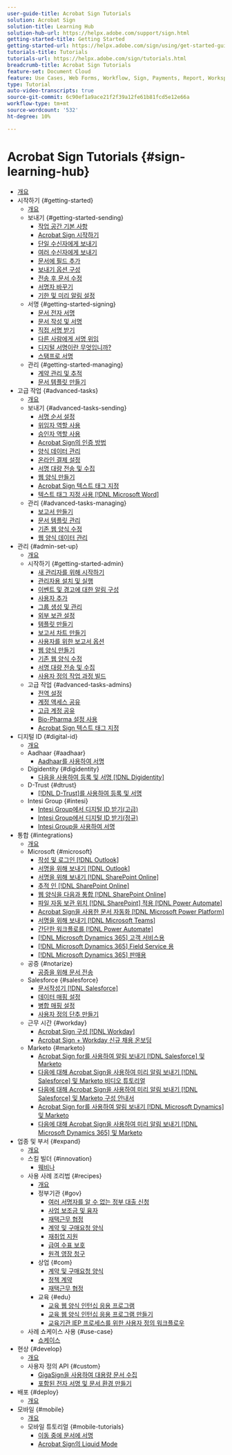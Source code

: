 ```yaml
---
user-guide-title: Acrobat Sign Tutorials
solution: Acrobat Sign
solution-title: Learning Hub
solution-hub-url: https://helpx.adobe.com/support/sign.html
getting-started-title: Getting Started
getting-started-url: https://helpx.adobe.com/sign/using/get-started-guide.html
tutorials-title: Tutorials
tutorials-url: https://helpx.adobe.com/sign/tutorials.html
breadcrumb-title: Acrobat Sign Tutorials
feature-set: Document Cloud
feature: Use Cases, Web Forms, Workflow, Sign, Payments, Report, Workspace, Deadline, Administration, Digital ID, Form, Integrations, Mobile, Skill Builder
type: Tutorial
auto-video-transcripts: true
source-git-commit: 6c90ef1a9ace21f2f39a12fe61b81fcd5e12e66a
workflow-type: tm+mt
source-wordcount: '532'
ht-degree: 10%

---
```



# Acrobat Sign Tutorials {#sign-learning-hub}

+ [개요](overview.md)
+ 시작하기 {#getting-started}
   + [개요](sign-beginner-tutorials/beginner-users-overview.md)
   + 보내기 {#getting-started-sending}
      + [작업 공간 기본 사항](sign-beginner-tutorials/quick-tour.md)
      + [Acrobat Sign 시작하기](sign-beginner-tutorials/new-sender.md)
      + [단일 수신자에게 보내기](sign-beginner-tutorials/send-to-single-recipient.md)
      + [여러 수신자에게 보내기](sign-beginner-tutorials/send-to-multiple-recipients.md)
      + [문서에 필드 추가](sign-beginner-tutorials/adding-fields.md)
      + [보내기 옵션 구성](sign-beginner-tutorials/sending-options.md)
      + [전송 후 문서 수정](sign-beginner-tutorials/modify-in-flight.md)
      + [서명자 바꾸기](sign-beginner-tutorials/replace-signer.md)
      + [기한 및 미리 알림 설정](sign-beginner-tutorials/set-deadlines-reminders.md)
   + 서명 {#getting-started-signing}
      + [문서 전자 서명](sign-beginner-tutorials/electronically-sign-a-document.md)
      + [문서 작성 및 서명](sign-beginner-tutorials/fill-and-sign.md)
      + [직접 서명 받기](sign-beginner-tutorials/sign-in-person.md)
      + [다른 사람에게 서명 위임](sign-beginner-tutorials/delegate-signing.md)
      + [디지털 서명이란 무엇입니까?](sign-beginner-tutorials/sign-with-a-digital-signature.md)
      + [스탬프로 서명](sign-beginner-tutorials/sign-with-a-stamp.md)
   + 관리 {#getting-started-managing}
      + [계약 관리 및 추적](sign-beginner-tutorials/manage-and-track.md)
      + [문서 템플릿 만들기](https://experienceleague.adobe.com/docs/document-cloud-learn/sign-learning-hub/admin-set-up/getting-started-admin/create-a-template.html)
+ 고급 작업 {#advanced-tasks}
   + [개요](sign-advanced-users/advanced-users-overview.md)
   + 보내기 {#advanced-tasks-sending}
      + [서명 순서 설정](sign-advanced-users/setting-up-routing.md)
      + [위임자 역할 사용](sign-advanced-users/delegate-signature.md)
      + [승인자 역할 사용](sign-advanced-users/add-an-approver.md)
      + [Acrobat Sign의 인증 방법](sign-advanced-users/authentication-methods.md)
      + [양식 데이터 관리](sign-advanced-users/manage-form-data.md)
      + [온라인 결제 설정](sign-advanced-users/set-up-online-payments.md)
      + [서명 대량 전송 및 수집](https://experienceleague.adobe.com/docs/document-cloud-learn/sign-learning-hub/admin-set-up/getting-started-admin/megasign.html)
      + [웹 양식 만들기](https://experienceleague.adobe.com/docs/document-cloud-learn/sign-learning-hub/admin-set-up/getting-started-admin/webform.html)
      + [Acrobat Sign 텍스트 태그 지정](https://experienceleague.adobe.com/docs/document-cloud-learn/sign-learning-hub/admin-set-up/advanced-tasks-admins/adobe-sign-text-tagging.html)
      + [텍스트 태그 지정 사용 [!DNL Microsoft Word]](sign-advanced-users/text-tagging-word.md)
   + 관리 {#advanced-tasks-managing}
      + [보고서 만들기](sign-advanced-users/creating-a-report.md)
      + [문서 템플릿 관리](sign-advanced-users/edit-a-template.md)
      + [기존 웹 양식 수정](sign-advanced-users/modify-webform.md)
      + [웹 양식 데이터 관리](sign-advanced-users/manage-webform-data.md)
+ 관리 {#admin-set-up}
   + [개요](admin/intro-admin-overview.md)
   + 시작하기 {#getting-started-admin}
      + [새 관리자를 위해 시작하기](admin/get-started-admin.md)
      + [관리자용 설치 및 실행](admin/up-and-running-admin.md)
      + [이벤트 및 경고에 대한 알림 구성](admin/set-up-shared-events-and-alert.md)
      + [사용자 추가](admin/add-users-to-your-account.md)
      + [그룹 생성 및 관리](admin/create-and-manage-groups.md)
      + [외부 보관 설정](admin/set-up-your-external-archive.md)
      + [템플릿 만들기](sign-advanced-users/create-a-template.md)
      + [보고서 차트 만들기](admin/create-a-report.md)
      + [사용자를 위한 보고서 옵션](admin/report-options.md)
      + [웹 양식 만들기](sign-advanced-users/webform.md)
      + [기존 웹 양식 수정](https://experienceleague.adobe.com/docs/document-cloud-learn/sign-learning-hub/advanced-tasks/advanced-tasks-managing/modify-webform.html)
      + [서명 대량 전송 및 수집](sign-advanced-users/megasign.md)
      + [사용자 정의 작업 과정 빌드](admin/building-a-custom-workflow.md)
   + 고급 작업 {#advanced-tasks-admins}
      + [전역 설정](admin/learn-about-global-settings.md)
      + [계정 액세스 공유](admin/share-account-access.md)
      + [고급 계정 공유](admin/advanced-account-sharing.md)
      + [Bio-Pharma 설정 사용](admin/use-bio-pharma-settings.md)
      + [Acrobat Sign 텍스트 태그 지정](sign-advanced-users/adobe-sign-text-tagging.md)
+ 디지털 ID {#digital-id}
   + [개요](digitalid/digitalid-overview.md)
   + Aadhaar {#aadhaar}
      + [Aadhaar를 사용하여 서명](digitalid/aadhaar-sign.md)
   + Digidentity {#digidentity}
      + [다음을 사용하여 등록 및 서명 [!DNL Digidentity]](digitalid/digidentity-sign.md)
   + D-Trust {#dtrust}
      + [[!DNL D-Trust]를 사용하여 등록 및 서명](digitalid/d-trust.md)
   + Intesi Group {#intesi}
      + [Intesi Group에서 디지털 ID 받기(고급)](digitalid/intesi-advanced.md)
      + [Intesi Group에서 디지털 ID 받기(정규)](digitalid/intesi-qualified.md)
      + [Intesi Group을 사용하여 서명](digitalid/intesi-sign.md)
+ 통합 {#integrations}
   + [개요](integrations/integrations-overview.md)
   + Microsoft {#microsoft}
      + [작성 및 로그인 [!DNL Outlook]](integrations/fill-and-sign-doc-microsoft-outlook.md)
      + [서명을 위해 보내기 [!DNL Outlook]](integrations/send-for-signature-with-outlook.md)
      + [서명을 위해 보내기 [!DNL SharePoint Online]](integrations/send-for-signature-with-sharepoint-online.md)
      + [추적 인 [!DNL SharePoint Online]](integrations/track-an-agreement-with-sharepoint-online.md)
      + [웹 양식을 다음과 통합 [!DNL SharePoint Online]](integrations/integrate-web-form-sharepoint-online.md)
      + [파일 자동 보관 위치 [!DNL SharePoint] 적용 [!DNL Power Automate]](integrations/auto-archive-sharepoint-power-automate.md)
      + [Acrobat Sign을 사용한 문서 자동화 [!DNL Microsoft Power Platform]](integrations/documentautomation.md)
      + [서명을 위해 보내기 [!DNL Microsoft Teams]](integrations/adobe-sign-teams-mortgage.md)
      + [간단한 워크플로를 [!DNL Power Automate]](integrations/simple-workflow-power-automate.md)
      + [[!DNL Microsoft Dynamics 365] 고객 서비스용](integrations/dynamics-customer-service.md)
      + [[!DNL Microsoft Dynamics 365] Field Service 용](integrations/dynamics-field-service.md)
      + [[!DNL Microsoft Dynamics 365] 판매용](integrations/dynamics-sales.md)
   + 공증 {#notarize}
      + [공증을 위해 문서 전송](integrations/send-document-notarize.md)
   + Salesforce {#salesforce}
      + [문서작성기 [!DNL Salesforce]](integrations/create-an-agreement-template.md)
      + [데이터 매핑 설정](integrations/set-up-data-mapping.md)
      + [병합 매핑 설정](integrations/set-up-merging-map.md)
      + [사용자 정의 단추 만들기](integrations/create-a-custom-button.md)
   + 근무 시간 {#workday}
      + [Acrobat Sign 구성 [!DNL Workday]](integrations/workday.md)
      + [Acrobat Sign + Workday 신규 채용 온보딩](integrations/acrobat-sign-workday-onboarding.md)
   + Marketo {#marketo}
      + [Acrobat Sign for를 사용하여 알림 보내기 [!DNL Salesforce] 및 Marketo](integrations/marketo-salesforce-sms.md)
      + [다음에 대해 Acrobat Sign을 사용하여 미리 알림 보내기 [!DNL Salesforce] 및 Marketo 비디오 튜토리얼](integrations/marketo-salesforce-reminder-video.md)
      + [다음에 대해 Acrobat Sign을 사용하여 미리 알림 보내기 [!DNL Salesforce] 및 Marketo 구성 안내서](integrations/marketo-salesforce-reminder.md)
      + [Acrobat Sign for를 사용하여 알림 보내기 [!DNL Microsoft Dynamics] 및 Marketo](integrations/marketo-dynamics-sms.md)
      + [다음에 대해 Acrobat Sign을 사용하여 미리 알림 보내기 [!DNL Microsoft Dynamics 365] 및 Marketo](integrations/marketo-dynamics-reminder.md)
+ 업종 및 부서 {#expand}
   + [개요](sign-usecase/expand-inspire-overview.md)
   + 스킬 빌더 {#innovation}
      + [웨비나](sign-usecase/innovation-series.md)
   + 사용 사례 조리법 {#recipes}
      + [개요](sign-usecase/recipes.md)
      + 정부기관 {#gov}
         + [여러 서명자를 알 수 없는 정부 대출 신청](sign-usecase/webform-multiple-signers.md)
         + [사업 보조금 및 융자](sign-usecase/usecasegovgrants.md)
         + [재택근무 협정](sign-usecase/usecasegovtelework.md)
         + [계약 및 구매요청 양식](sign-usecase/usecasegovcontracts.md)
         + [재취업 지원](sign-usecase/usecasegovreemployment.md)
         + [급여 수표 보호](sign-usecase/usecasegovpaycheck.md)
         + [원격 영장 청구](sign-usecase/usecasegovremote.md)
      + 상업 {#com}
         + [계약 및 구매요청 양식](sign-usecase/usecasecomcontracts.md)
         + [정책 계약](sign-usecase/usecasecompolicy.md)
         + [재택근무 협정](sign-usecase/usecasecomtelework.md)
      + 교육 {#edu}
         + [교육 웹 양식 인턴십 응용 프로그램](sign-usecase/usecase-edu-intern.md)
         + [교육 웹 양식 인턴십 응용 프로그램 만들기](sign-usecase/usecase-edu-intern-create.md)
         + [교육기관 IEP 프로세스를 위한 사용자 정의 워크플로우](sign-usecase/usecase-edu-iep.md)
   + 사례 쇼케이스 사용 {#use-case}
      + [쇼케이스](sign-usecase/use-case-showcase.md)
+ 현상 {#develop}
   + [개요](develop/develop-overview.md)
   + 사용자 정의 API {#custom}
      + [GigaSign을 사용하여 대용량 문서 수집](develop/gigasign.md)
      + [포함된 전자 서명 및 문서 환경 만들기](develop/embeddedesignature.md)
+ 배포 {#deploy}
   + [개요](deploy-overview.md)
+ 모바일 {#mobile}
   + [개요](mobile/mobile-overview.md)
   + 모바일 튜토리얼 {#mobile-tutorials}
      + [이동 중에 문서에 서명](mobile/sign-mobile.md)
      + [Acrobat Sign의 Liquid Mode](mobile/liquidmode.md)
